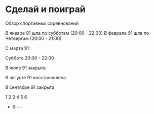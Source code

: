 # Сделай и поиграй

Обзор спортивных соревнований

В январе 91 шла по субботам (20:00 - 22:00)
В феврале 91 шла по Четвергам (20:00 - 21:00)

С марта 91:

Суббота 20:00 - 22:00

В июле 91 закрыта

В августе 91 восстановлена

В сентябре 91 закрыта

1   2   3   4   5   6
-   8   -   -
